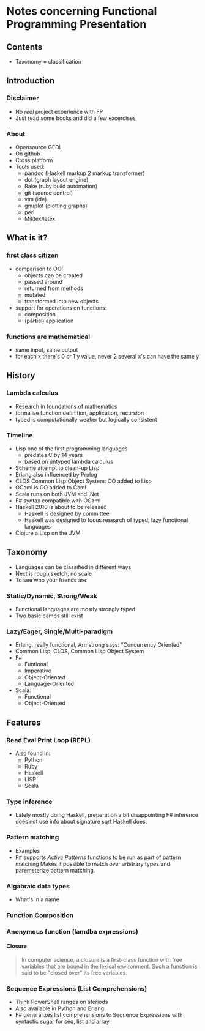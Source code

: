 # Notes concerning Functional Programming Presentation

## Contents
- Taxonomy = classification

## Introduction

### Disclaimer

- No *real* project experience with FP
- Just read some books and did a few excercises

### About

- Opensource GFDL
- On github 
- Cross platform
- Tools used:
    + pandoc (Haskell markup 2 markup transformer)
    + dot (graph layout engine)
    + Rake (ruby build automation)
    + git (source control)
    + vim (ide)
    + gnuplot (plotting graphs)
    + perl
    + Miktex/latex 

## What is it?

### first class citizen

- comparison to OO: 
    + objects can be created
    + passed around
    + returned from methods
    + mutated
    + transformed into new objects
- support for operations on functions:
    + composition
    + (partial) application

### functions are mathematical

- same input, same output
- for each x there's 0 or 1 y value, never 2
  several x's can have the same y

## History

### Lambda calculus

- Research in foundations of mathematics
- formalise function definition, application, recursion
- typed is computationally weaker but logically consistent

### Timeline

- Lisp one of the first programming languages
    + predates C by 14 years
    + based on untyped lambda calculus
- Scheme attempt to clean-up Lisp
- Erlang also influenced by Prolog 
- CLOS Common Lisp Object System: OO added to Lisp
- OCaml is OO added to Caml
- Scala runs on both JVM and .Net
- F# syntax compatible with OCaml
- Haskell 2010 is about to be released
    + Haskell is designed by committee
    + Haskell was designed to focus research of typed, lazy functional
      languages
- Clojure a Lisp on the JVM

## Taxonomy

- Languages can be classified in different ways
- Next is rough sketch, no scale
- To see who your friends are

### Static/Dynamic, Strong/Weak

- Functional languages are mostly strongly typed
- Two basic camps still exist

### Lazy/Eager, Single/Multi-paradigm

- Erlang, really functional, Armstrong says: "Concurrency Oriented"
- Common Lisp, CLOS, Common Lisp Object System
- F#:
    + Funtional
    + Imperative
    + Object-Oriented
    + Language-Oriented
- Scala:
    + Functional
    + Object-Oriented

## Features

### Read Eval Print Loop (REPL)

- Also found in:
    + Python
    + Ruby
    + Haskell
    + LISP
    + Scala

### Type inference

- Lately mostly doing Haskell, preperation a bit disappointing
  F# inference does not use info about signature sqrt
  Haskell does.

### Pattern matching
- Examples
- F# supports *Active Patterns* functions to be run as part of pattern matching
  Makes it possible to match over arbitrary types and paremeterize pattern 
  matching.

### Algabraic data types
- What's in a name

### Function Composition

### Anonymous function (lamdba expressions)

#### Closure
 
>In computer science, a closure is a first-class function with free 
>variables that are bound in the lexical environment. Such a function is 
>said to be "closed over" its free variables. 

### Sequence Expressions (List Comprehensions)
- Think PowerShell ranges on steriods
- Also available in Python and Erlang
- F# generalizes list comprehensions to Sequence Expressions with syntactic sugar for seq, list and array
